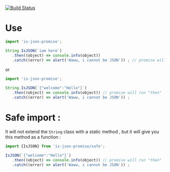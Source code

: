 [![Build Status](https://travis-ci.org/abdennour/is-json-promise.svg?branch=master)](https://travis-ci.org/abdennour/is-json-promise)

# Use

```js
import 'is-json-promise';

String.IsJSON(`iam here`)
   .then((object) => console.info(object))
   .catch((error) => alert('Waww, i cannot be JSON')) ; // promise will run catch
```   
or

```js
import 'is-json-promise';

String.IsJSON(`{"welcome":"Hello"}`)
   .then((object) => console.info(object)) // promise will run "then"
   .catch((error) => alert('Waww, i cannot be JSON')) ;
```

# Safe import :

It will not extend the `String` class with a static method , but it will give you this method as a function :

```js
import {IsJSON} from 'is-json-promise/safe';

IsJSON(`{"welcome":"Hello"}`)
   .then((object) => console.info(object)) // promise will run "then"
   .catch((error) => alert('Waww, i cannot be JSON')) ;
```
